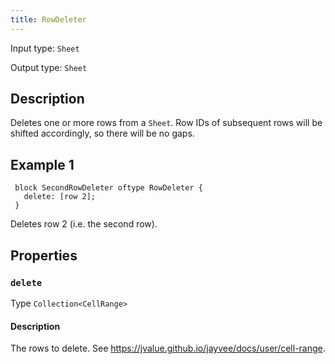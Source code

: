 ```yaml
---
title: RowDeleter
---
```


<!-- Do NOT change this document as it is auto-generated from the language server -->

Input type: `Sheet`

Output type: `Sheet`

## Description

Deletes one or more rows from a `Sheet`. Row IDs of subsequent rows will be shifted accordingly, so there will be no gaps.

## Example 1

```jayvee
 block SecondRowDeleter oftype RowDeleter {
   delete: [row 2];
 }
```

Deletes row 2 (i.e. the second row).

## Properties

### `delete`

Type `Collection<CellRange>`

#### Description

The rows to delete. See <https://jvalue.github.io/jayvee/docs/user/cell-range>.
